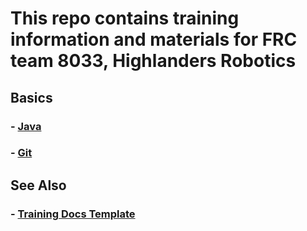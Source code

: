 # This repo contains training information and materials for FRC team 8033, Highlanders Robotics

## Basics

### - [Java](Java.md)

### - [Git](BasicGit.md)

## See Also

### - [Training Docs Template](Template.md)
